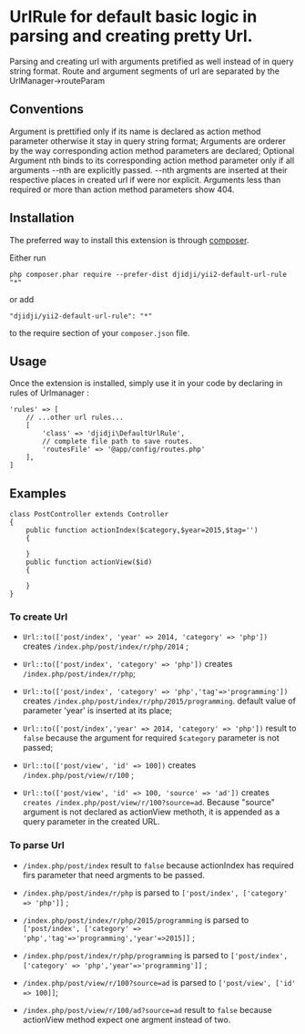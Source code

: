 UrlRule for default basic  logic in parsing and creating pretty Url.
======================================================================
Parsing and creating url with arguments pretified as well instead of in query string format. Route and argument segments of url are separated by the UrlManager->routeParam

Conventions
----------
Argument is prettified only if its  name is declared as  action method parameter otherwise it stay in query string format;
Arguments are orderer by the way corresponding action method parameters are declared;
Optional Argument nth binds to its corresponding action method parameter only if all arguments --nth are explicitly passed. --nth argments are inserted at their respective places in created url if were nor explicit.
Arguments less than required or more than action method parameters show 404.


Installation
------------

The preferred way to install this extension is through [composer](http://getcomposer.org/download/).

Either run

```
php composer.phar require --prefer-dist djidji/yii2-default-url-rule "*"
```

or add

```
"djidji/yii2-default-url-rule": "*"
```

to the require section of your `composer.json` file.


Usage
-----

Once the extension is installed, simply use it in your code by declaring in rules of Urlmanager :

```
'rules' => [
    // ...other url rules...
    [
        'class' => 'djidji\DefaultUrlRule',
        // complete file path to save routes.
        'routesFile' => '@app/config/routes.php'
    ],
]

```
Examples
--------

```
class PostController extends Controller
{
    public function actionIndex($category,$year=2015,$tag='')
    {

    }
    public function actionView($id)
    {

    }
}
```
### To create Url

- ```Url::to(['post/index', 'year' => 2014, 'category' => 'php'])``` creates  ```/index.php/post/index/r/php/2014``` ;

- ```Url::to(['post/index', 'category' => 'php'])``` creates ```/index.php/post/index/r/php```;

- ```Url::to(['post/index', 'category' => 'php','tag'=>'programming'])``` creates ```/index.php/post/index/r/php/2015/programming```. default value of parameter 'year' is inserted at its place;

- ```Url::to(['post/index','year' => 2014, 'category' => 'php'])``` result to `false` because the argument for required `$category` parameter is not passed;

- ```Url::to(['post/view', 'id' => 100])``` creates ```/index.php/post/view/r/100``` ;

- ```Url::to(['post/view', 'id' => 100, 'source' => 'ad'])``` creates ```creates /index.php/post/view/r/100?source=ad```. Because "source" argument is not declared as actionView methoth, it is appended as a query parameter in the created URL.

### To parse Url

- ```/index.php/post/index```  result to `false` because actionIndex has required firs parameter that need argments to be passed.

- ```/index.php/post/index/r/php``` is parsed to ```['post/index', ['category' => 'php']]``` ;

- ```/index.php/post/index/r/php/2015/programming``` is parsed to ```['post/index', ['category' => 'php','tag'=>'programming','year'=>2015]]``` ;

- ```/index.php/post/index/r/php/programming``` is parsed to ```['post/index', ['category' => 'php','year'=>'programming']]``` ;

- ```/index.php/post/view/r/100?source=ad``` is parsed to `['post/view', ['id' => 100]]`;

- ```/index.php/post/view/r/100/ad?source=ad``` result to `false` because actionView method expect one argment instead of two.

